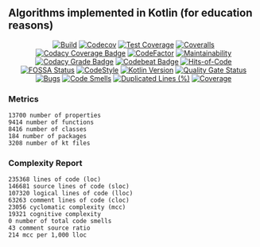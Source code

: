 ## Algorithms implemented in Kotlin (for education reasons)

<p align="center">
  <a href="https://github.com/ashtanko/kotlab/actions/workflows/build.yml"><img alt="Build" src="https://github.com/ashtanko/kotlab/actions/workflows/build.yml/badge.svg?branch=main"/></a>
  <a href="https://codecov.io/gh/ashtanko/kotlab"><img alt="Codecov" src="https://codecov.io/gh/ashtanko/kotlab/branch/main/graph/badge.svg?token=JEU9EIJMHA"/></a>
  <a href="https://codeclimate.com/github/ashtanko/kotlab/test_coverage"><img alt="Test Coverage" src="https://api.codeclimate.com/v1/badges/428fc33c4caf2c832402/test_coverage"/></a>
  <a href="https://coveralls.io/github/ashtanko/kotlab?branch=main"><img alt="Coveralls" src="https://coveralls.io/repos/github/ashtanko/kotlab/badge.svg?branch=main"/></a>
  <a href="https://app.codacy.com/gh/ashtanko/kotlab/dashboard?utm_source=gh&utm_medium=referral&utm_content=&utm_campaign=Badge_coverage"><img alt="Codacy Coverage Badge" src="https://app.codacy.com/project/badge/Coverage/74cad08184b34038bb5c64c317384367"/></a>
  <a href="https://www.codefactor.io/repository/github/ashtanko/kotlin-lab"><img alt="CodeFactor" src="https://www.codefactor.io/repository/github/ashtanko/kotlin-lab/badge"/></a>
  <a href="https://codeclimate.com/github/ashtanko/kotlab/maintainability"><img alt="Maintainability" src="https://api.codeclimate.com/v1/badges/428fc33c4caf2c832402/maintainability"/></a>
  <a href="https://app.codacy.com/gh/ashtanko/kotlab/dashboard?utm_source=gh&utm_medium=referral&utm_content=&utm_campaign=Badge_grade"><img alt="Codacy Grade Badge" src="https://app.codacy.com/project/badge/Grade/74cad08184b34038bb5c64c317384367"/></a>
  <a href="https://codebeat.co/projects/github-com-ashtanko-kotlab-main"><img alt="Codebeat Badge" src="https://codebeat.co/badges/b5a26fee-b6d2-46f2-b121-c3d98cb13c9f"/></a>
  <a href="https://hitsofcode.com/github/ashtanko/kotlab/view?branch=main"><img alt="Hits-of-Code" src="https://hitsofcode.com/github/ashtanko/kotlab?branch=main"/></a>
  <a href="https://app.fossa.com/projects/git%2Bgithub.com%2Fashtanko%2Falgorithms-in-depth?ref=badge_shield&issueType=license"><img alt="FOSSA Status" src="https://app.fossa.com/api/projects/git%2Bgithub.com%2Fashtanko%2Falgorithms-in-depth.svg?type=shield&issueType=license"/></a>
  <a href="https://ktlint.github.io/"><img alt="CodeStyle" src="https://img.shields.io/badge/code%20style-%E2%9D%A4-FF4081.svg"/></a>
  <a href="http://kotlinlang.org/"><img alt="Kotlin Version" src="https://img.shields.io/badge/kotlin-1.9.21-blue.svg"/></a>
  <a href="https://sonarcloud.io/summary/new_code?id=ashtanko_kotlab"><img alt="Quality Gate Status" src="https://sonarcloud.io/api/project_badges/measure?project=ashtanko_kotlab&metric=alert_status"/></a>
  <a href="https://sonarcloud.io/summary/new_code?id=ashtanko_kotlab"><img alt="Bugs" src="https://sonarcloud.io/api/project_badges/measure?project=ashtanko_kotlab&metric=bugs"/></a>
  <a href="https://sonarcloud.io/summary/new_code?id=ashtanko_kotlab"><img alt="Code Smells" src="https://sonarcloud.io/api/project_badges/measure?project=ashtanko_kotlab&metric=code_smells"/></a>
  <a href="https://sonarcloud.io/summary/new_code?id=ashtanko_kotlab"><img alt="Duplicated Lines (%)" src="https://sonarcloud.io/api/project_badges/measure?project=ashtanko_kotlab&metric=duplicated_lines_density"/></a>
  <a href="https://sonarcloud.io/summary/new_code?id=ashtanko_kotlab"><img alt="Coverage" src="https://sonarcloud.io/api/project_badges/measure?project=ashtanko_kotlab&metric=coverage"/></a>
</p>

### Metrics
```text
13700 number of properties
9414 number of functions
8416 number of classes
184 number of packages
3208 number of kt files
```


### Complexity Report
```text
235368 lines of code (loc)
146681 source lines of code (sloc)
107320 logical lines of code (lloc)
63263 comment lines of code (cloc)
23056 cyclomatic complexity (mcc)
19321 cognitive complexity
0 number of total code smells
43 comment source ratio
214 mcc per 1,000 lloc
```